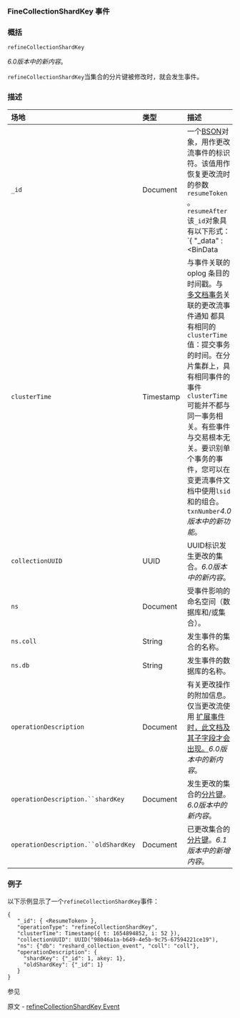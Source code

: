 ### FineCollectionShardKey 事件

### 概括

`refineCollectionShardKey`

*6.0版本中的新内容*。

`refineCollectionShardKey`当集合的分片键被修改时，就会发生事件。

### 描述

| 场地                                 | 类型      | 描述                                                         |
| :----------------------------------- | :-------- | :----------------------------------------------------------- |
| `_id`                                | Document  | 一个[BSON](https://www.mongodb.com/docs/manual/reference/glossary/#std-term-BSON)对象，用作更改流事件的标识符。该值用作恢复更改流时的参数`resumeToken` 。`resumeAfter`该`_id`对象具有以下形式：`{   "_data" : <BinData|hex string>}`该`_data`类型取决于 MongoDB 版本，在某些情况下，还取决于更改流打开或恢复时的[功能兼容性版本 (fCV) 。](https://www.mongodb.com/docs/manual/reference/command/setFeatureCompatibilityVersion/#std-label-view-fcv)有关类型的完整列表，请参阅[恢复令牌](https://www.mongodb.com/docs/manual/changeStreams/#std-label-change-stream-resume-token)`_data`。有关通过 恢复更改流的示例`resumeToken`，请参阅 [恢复更改流。](https://www.mongodb.com/docs/manual/changeStreams/#std-label-change-stream-resume) |
| `clusterTime`                        | Timestamp | 与事件关联的 oplog 条目的时间戳。与 [多文档事务](https://www.mongodb.com/docs/manual/core/transactions/#std-label-transactions)关联的更改流事件通知 都具有相同的`clusterTime`值：提交事务的时间。在分片集群上，具有相同事件的事件`clusterTime`可能并不都与同一事务相关。有些事件与交易根本无关。要识别单个事务的事件，您可以在变更流事件文档中使用`lsid`和的组合。`txnNumber`*4.0版本中的新功能*。 |
| `collectionUUID`                     | UUID      | UUID标识发生更改的集合。*6.0版本中的新内容*。                |
| `ns`                                 | Document  | 受事件影响的命名空间（数据库和/或集合）。                    |
| `ns.coll`                            | String    | 发生事件的集合的名称。                                       |
| `ns.db`                              | String    | 发生事件的数据库的名称。                                     |
| `operationDescription`               | Document  | 有关更改操作的附加信息。仅当更改流使用 [扩展事件时，此文档及其子字段才会出现。](https://www.mongodb.com/docs/manual/reference/change-events/#std-label-change-streams-expanded-events)*6.0版本中的新内容*。 |
| `operationDescription.``shardKey`    | Document  | 发生更改的集合的[分片键](https://www.mongodb.com/docs/manual/core/sharding-shard-key/#std-label-shard-key)。*6.0版本中的新内容*。 |
| `operationDescription.``oldShardKey` | Document  | 已更改集合的[分片键](https://www.mongodb.com/docs/manual/core/sharding-shard-key/#std-label-shard-key)。*6.1版本中的新增内容*。 |

### 例子

以下示例显示了一个`refineCollectionShardKey`事件：

```
{
   "_id": { <ResumeToken> },
   "operationType": "refineCollectionShardKey",
   "clusterTime": Timestamp({ t: 1654894852, i: 52 }),
   "collectionUUID": UUID("98046a1a-b649-4e5b-9c75-67594221ce19"),
   "ns": {"db": "reshard_collection_event", "coll": "coll"},
   "operationDescription": {
     "shardKey": {"_id": 1, akey: 1},
     "oldShardKey": {"_id": 1}
   }
}
```



参见

原文 - [refineCollectionShardKey Event](https://www.mongodb.com/docs/manual/reference/change-events/refineCollectionShardKey/)

